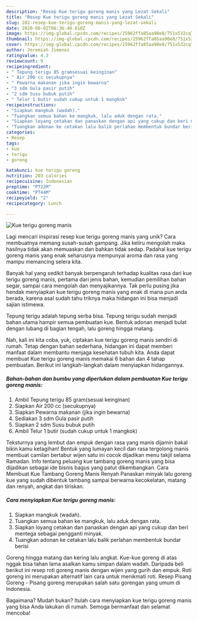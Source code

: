 ```yaml
---
description: "Resep Kue terigu goreng manis yang Lezat Sekali"
title: "Resep Kue terigu goreng manis yang Lezat Sekali"
slug: 202-resep-kue-terigu-goreng-manis-yang-lezat-sekali
date: 2020-06-02T06:36:40.618Z
image: https://img-global.cpcdn.com/recipes/25962ffa85aa90e8/751x532cq70/kue-terigu-goreng-manis-foto-resep-utama.jpg
thumbnail: https://img-global.cpcdn.com/recipes/25962ffa85aa90e8/751x532cq70/kue-terigu-goreng-manis-foto-resep-utama.jpg
cover: https://img-global.cpcdn.com/recipes/25962ffa85aa90e8/751x532cq70/kue-terigu-goreng-manis-foto-resep-utama.jpg
author: Jeremiah Jimenez
ratingvalue: 4.3
reviewcount: 9
recipeingredient:
- " Tepung terigu 85 gramsesuai keinginan"
- " Air 200 cc secukupnya"
- " Pewarna makanan jika ingin bewarna"
- "3 sdm Gula pasir putih"
- "2 sdm Susu bubuk putih"
- " Telur 1 butir sudah cukup untuk 1 mangkok"
recipeinstructions:
- "Siapkan mangkuk (wadah)."
- "Tuangkan semua bahan ke mangkuk, lalu aduk dengan rata."
- "Siapkan loyang cetakan dan panaskan dengan api yang cukup dan beri mentega sebagai pengganti minyak."
- "Tuangkan adonan ke cetakan lalu balik perlahan membentuk bundar berisi"
categories:
- Resep
tags:
- kue
- terigu
- goreng

katakunci: kue terigu goreng 
nutrition: 203 calories
recipecuisine: Indonesian
preptime: "PT22M"
cooktime: "PT44M"
recipeyield: "2"
recipecategory: Lunch

---
```



![Kue terigu goreng manis](https://img-global.cpcdn.com/recipes/25962ffa85aa90e8/751x532cq70/kue-terigu-goreng-manis-foto-resep-utama.jpg)

Lagi mencari inspirasi resep kue terigu goreng manis yang unik? Cara membuatnya memang susah-susah gampang. Jika keliru mengolah maka hasilnya tidak akan memuaskan dan bahkan tidak sedap. Padahal kue terigu goreng manis yang enak seharusnya mempunyai aroma dan rasa yang mampu memancing selera kita.

Banyak hal yang sedikit banyak berpengaruh terhadap kualitas rasa dari kue terigu goreng manis, pertama dari jenis bahan, kemudian pemilihan bahan segar, sampai cara mengolah dan menyajikannya. Tak perlu pusing jika hendak menyiapkan kue terigu goreng manis yang enak di mana pun anda berada, karena asal sudah tahu triknya maka hidangan ini bisa menjadi sajian istimewa.

Tepung terigu adalah tepung serba bisa. Tepung terigu sudah menjadi bahan utama hampir semua pembuatan kue. Bentuk adonan menjadi bulat dengan lubang di bagian tengah, lalu goreng hingga matang.


Nah, kali ini kita coba, yuk, ciptakan kue terigu goreng manis sendiri di rumah. Tetap dengan bahan sederhana, hidangan ini dapat memberi manfaat dalam membantu menjaga kesehatan tubuh kita. Anda dapat membuat Kue terigu goreng manis memakai 6 bahan dan 4 tahap pembuatan. Berikut ini langkah-langkah dalam menyiapkan hidangannya.

<!--inarticleads1-->

##### Bahan-bahan dan bumbu yang diperlukan dalam pembuatan Kue terigu goreng manis:

1. Ambil  Tepung terigu 85 gram(sesuai keinginan)
1. Siapkan  Air 200 cc (secukupnya)
1. Siapkan  Pewarna makanan (jika ingin bewarna)
1. Sediakan 3 sdm Gula pasir putih
1. Siapkan 2 sdm Susu bubuk putih
1. Ambil  Telur 1 butir (sudah cukup untuk 1 mangkok)


Teksturnya yang lembut dan empuk dengan rasa yang manis dijamin bakal bikin kamu ketagihan! Bentuk yang lumayan kecil dan rasa tergolong manis membuat camilan bertabur wijen satu ini cocok dijadikan menu takjil selama Ramadan. Info tentang peluang kue tambang goreng manis yang bisa dijadikan sebagai ide bisnis bagus yang patut dikembangkan. Cara Membuat Kue Tambang Goreng Manis Renyah  Panaskan minyak lalu goreng kue yang sudah dibentuk tambang sampai berwarna kecokelatan, matang dan renyah, angkat dan tiriskan. 

<!--inarticleads2-->

##### Cara menyiapkan Kue terigu goreng manis:

1. Siapkan mangkuk (wadah).
1. Tuangkan semua bahan ke mangkuk, lalu aduk dengan rata.
1. Siapkan loyang cetakan dan panaskan dengan api yang cukup dan beri mentega sebagai pengganti minyak.
1. Tuangkan adonan ke cetakan lalu balik perlahan membentuk bundar berisi


Goreng hingga matang dan kering lalu angkat. Kue-kue goreng di atas nggak bisa tahan lama asalkan kamu simpan dalam wadah. Daripada beli berikut ini resep roti goreng manis dengan wijen yang gurih dan empuk. Roti goreng ini merupakan alternatif lain cara untuk menikmati roti. Resep Pisang Goreng - Pisang goreng merupakan salah satu gorengan yang umum di Indonesia. 

Bagaimana? Mudah bukan? Itulah cara menyiapkan kue terigu goreng manis yang bisa Anda lakukan di rumah. Semoga bermanfaat dan selamat mencoba!
